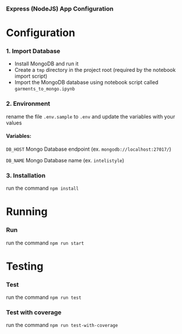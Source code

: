 ### Express (NodeJS) App Configuration

# Configuration

### 1. Import Database 
- Install MongoDB and run it
- Create a `tmp` directory in the project root (required by the notebook import script)
- Import the MongoDB database using notebook script called `garments_to_mongo.ipynb`

### 2. Environment
rename the file `.env.sample` to `.env` and update the variables with your values

#### Variables:

`DB_HOST` Mongo Database endpoint (ex. `mongodb://localhost:27017/`)

`DB_NAME` Mongo Database name (ex. `intelistyle`)

### 3. Installation
run the command `npm install`

# Running

### Run
run the command `npm run start`

# Testing

### Test
run the command `npm run test`

### Test with coverage
run the command `npm run test-with-coverage`

